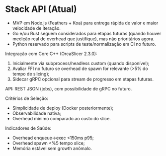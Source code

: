 # Stack API (Atual)

- MVP em Node.js (Feathers + Koa) para entrega rápida de valor e maior velocidade de iteração.
- Go e/ou Rust seguem considerados para etapas futuras (quando houver medição real de overhead que justifique), mas não prioritários agora.
- Python reservado para scripts de teste/normalização em CI no futuro.

Integração com Core C++ (OrcaSlicer 2.3.0):
1. Inicialmente via subprocess/headless custom (quando disponível);
2. Avaliar FFI no futuro se overhead de spawn for relevante (>5% do tempo de slicing);
3. Sidecar gRPC opcional para stream de progresso em etapas futuras.

API: REST JSON (jobs), com possibilidade de gRPC no futuro.

Critérios de Seleção:
- Simplicidade de deploy (Docker posteriormente);
- Observabilidade nativa;
- Overhead mínimo comparado ao custo do slice.

Indicadores de Saúde:
- Overhead enqueue->exec <150ms p95;
- Overhead spawn <%5 tempo slice;
- Memória estável sem growth anômalo.
